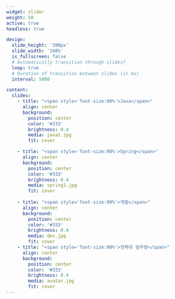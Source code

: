 ```yaml
---
widget: slider
weight: 50
active: true
headless: true

design:
  slide_height: '300px'
  slide_width: '100%'
  is_fullscreen: false
  # Automatically transition through slides?
  loop: true
  # Duration of transition between slides (in ms)
  interval: 5000

content:
  slides:
    - title: "<span style='font-size:90%'>Java</span>"
      align: center
      background:
        position: center
        color: '#333'
        brightness: 0.4
        media: java1.jpg
        fit: cover

    - title: "<span style='font-size:90%'>Spring</span>"
      align: center
      background:
        position: center
        color: '#333'
        brightness: 0.4
        media: spring1.jpg
        fit: cover
    
    - title: "<span style='font-size:90%'>개발</span>"
      align: center
      background: 
        position: center
        color: '#333'
        brightness: 0.4
        media: dev.jpg
        fit: cover
    - title: "<span style='font-size:90%'>전북대 엄주영</span>"
      align: center
      background:
        position: center
        color: '#333'
        brightness: 0.4
        media: avatar.jpg
        fit: cover
---
```

